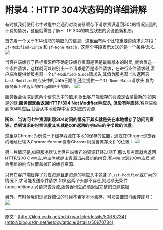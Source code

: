 # 附录4：HTTP 304状态码的详细讲解

有时候我们使用七牛过程中会遇到对浏览器缓存下请求资源返回304的情况流量的计费的情况，这里就需要了解HTTP 304的响应状态的资源更新机制。

首先看一个关于304请求的响应头的信息，这里面有两个比较重要的请求头字段：`If-Modified-Since` 和 `If-None-Match`，这两个字段表示发送的是一个条件请求。 
![](http://7xkn2v.dl1.z0.glb.clouddn.com/QQ20160215-0.png)

当客户端缓存了目标资源但不确定该缓存资源是否是最新版本的时候, 就会发送一个条件请求，这样就可以辨别出一个请求是否是条件请求，在进行条件请求时,客户端会提供给服务器一个`If-Modified-Since`请求头,其值为服务器上次返回的`Last-Modified`响应头中的Date日期值,还会提供一个`If-None-Match`请求头,值为服务器上次返回的`ETag`响应头的值。 
![](http://7xkn2v.dl1.z0.glb.clouddn.com/QQ20160215-1.png)

服务器会读取到这两个请求头中的值,判断出客户端缓存的资源是否是最新的,如果是的话,**服务器就会返回HTTP/304 Not Modified响应头, 但没有响应体**.客户端收到304响应后,就会从本地缓存中读取对应的资源. 

**所以：当访问七牛资源出现304访问的情况下其实就是先在本地缓存了访问的资源，然后请求的时候流量其实就是cdn返回的响应头的字节数的流量。**

这里以Chrome为例说一下缓存资源在本地的保存的位置，通过在Chrome浏览器的地址栏输入Chrome:Version查看Chrome浏览器保存文件的位置： 
![](http://7xkn2v.dl1.z0.glb.clouddn.com/QQ20160215-2.png)

另一种情况是,如果服务器认为客户端缓存的资源已经过期了,那么服务器就会返回HTTP/200 OK响应,响应体就是该资源当前最新的内容.客户端收到200响应后,就会用新的响应体覆盖掉旧的缓存资源.

只有在客户端缓存了对应资源且该资源的响应头中包含了`Last-Modified`或`ETag`的情况下,才可能发送条件请求.如果这两个头都不存在,则必须无条件(unconditionally)请求该资源,服务器也就必须返回完整的资源数据.

另外，有时候我们浏览器调试的时候不希望本地缓存，可以设置取消缓存即可： 
![](http://7xkn2v.dl1.z0.glb.clouddn.com/QQ20160215-3.png)

-----

原文：[http://blog.csdn.net/netdxy/article/details/50670734](http://blog.csdn.net/netdxy/article/details/50670734)



